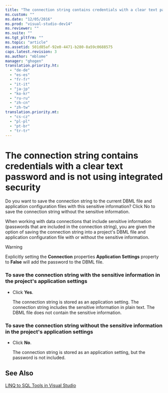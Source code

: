 ```yaml
---
title: "The connection string contains credentials with a clear text password and is not using integrated security"
ms.custom: ""
ms.date: "12/05/2016"
ms.prod: "visual-studio-dev14"
ms.reviewer: ""
ms.suite: ""
ms.tgt_pltfrm: ""
ms.topic: "article"
ms.assetid: 501d85af-92e0-4471-b280-8a59c0688575
caps.latest.revision: 3
ms.author: "mblome"
manager: "ghogen"
translation.priority.ht: 
  - "de-de"
  - "es-es"
  - "fr-fr"
  - "it-it"
  - "ja-jp"
  - "ko-kr"
  - "ru-ru"
  - "zh-cn"
  - "zh-tw"
translation.priority.mt: 
  - "cs-cz"
  - "pl-pl"
  - "pt-br"
  - "tr-tr"
---
```

# The connection string contains credentials with a clear text password and is not using integrated security
Do you want to save the connection string to the current DBML file and application configuration files with this sensitive information?  Click No to save the connection string without the sensitive information.  
  
 When working with data connections that include sensitive information (passwords that are included in the connection string), you are given the option of saving the connection string into a project's DBML file and application configuration file with or without the sensitive information.  
  
> [!WARNING]
>  Explicitly setting the **Connection** properties **Application Settings** property to **False** will add the password to the DBML file.  
  
### To save the connection string with the sensitive information in the project's application settings  
  
-   Click **Yes**.  
  
     The connection string is stored as an application setting. The connection string includes the sensitive information in plain text. The DBML file does not contain the sensitive information.  
  
### To save the connection string without the sensitive information in the project's application settings  
  
-   Click **No**.  
  
     The connection string is stored as an application setting, but the password is not included.  
  
## See Also  
 [LINQ to SQL Tools in Visual Studio](../data-tools/linq-to-sql-tools-in-visual-studio2.md)